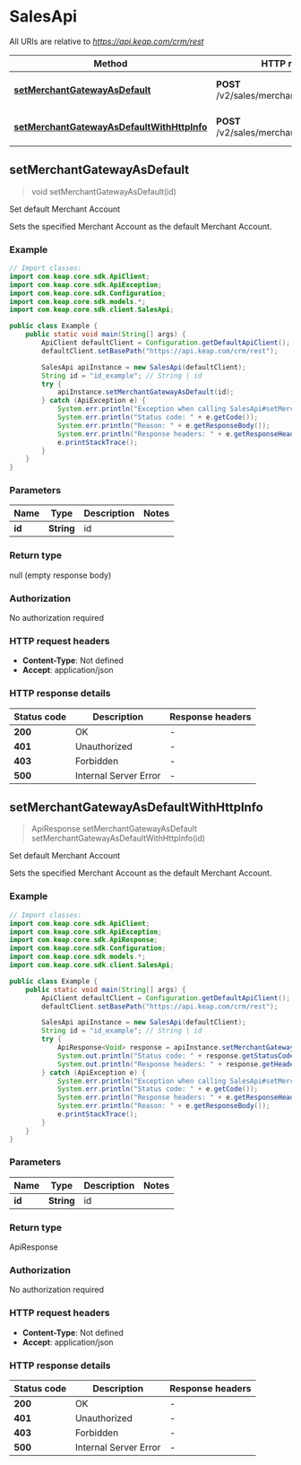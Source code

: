 # SalesApi

All URIs are relative to *https://api.keap.com/crm/rest*

| Method | HTTP request | Description |
|------------- | ------------- | -------------|
| [**setMerchantGatewayAsDefault**](SalesApi.md#setMerchantGatewayAsDefault) | **POST** /v2/sales/merchants/{id}:setDefault | Set default Merchant Account |
| [**setMerchantGatewayAsDefaultWithHttpInfo**](SalesApi.md#setMerchantGatewayAsDefaultWithHttpInfo) | **POST** /v2/sales/merchants/{id}:setDefault | Set default Merchant Account |



## setMerchantGatewayAsDefault

> void setMerchantGatewayAsDefault(id)

Set default Merchant Account

Sets the specified Merchant Account as the default Merchant Account.

### Example

```java
// Import classes:
import com.keap.core.sdk.ApiClient;
import com.keap.core.sdk.ApiException;
import com.keap.core.sdk.Configuration;
import com.keap.core.sdk.models.*;
import com.keap.core.sdk.client.SalesApi;

public class Example {
    public static void main(String[] args) {
        ApiClient defaultClient = Configuration.getDefaultApiClient();
        defaultClient.setBasePath("https://api.keap.com/crm/rest");

        SalesApi apiInstance = new SalesApi(defaultClient);
        String id = "id_example"; // String | id
        try {
            apiInstance.setMerchantGatewayAsDefault(id);
        } catch (ApiException e) {
            System.err.println("Exception when calling SalesApi#setMerchantGatewayAsDefault");
            System.err.println("Status code: " + e.getCode());
            System.err.println("Reason: " + e.getResponseBody());
            System.err.println("Response headers: " + e.getResponseHeaders());
            e.printStackTrace();
        }
    }
}
```

### Parameters


| Name | Type | Description  | Notes |
|------------- | ------------- | ------------- | -------------|
| **id** | **String**| id | |

### Return type


null (empty response body)

### Authorization

No authorization required

### HTTP request headers

- **Content-Type**: Not defined
- **Accept**: application/json

### HTTP response details
| Status code | Description | Response headers |
|-------------|-------------|------------------|
| **200** | OK |  -  |
| **401** | Unauthorized |  -  |
| **403** | Forbidden |  -  |
| **500** | Internal Server Error |  -  |

## setMerchantGatewayAsDefaultWithHttpInfo

> ApiResponse<Void> setMerchantGatewayAsDefault setMerchantGatewayAsDefaultWithHttpInfo(id)

Set default Merchant Account

Sets the specified Merchant Account as the default Merchant Account.

### Example

```java
// Import classes:
import com.keap.core.sdk.ApiClient;
import com.keap.core.sdk.ApiException;
import com.keap.core.sdk.ApiResponse;
import com.keap.core.sdk.Configuration;
import com.keap.core.sdk.models.*;
import com.keap.core.sdk.client.SalesApi;

public class Example {
    public static void main(String[] args) {
        ApiClient defaultClient = Configuration.getDefaultApiClient();
        defaultClient.setBasePath("https://api.keap.com/crm/rest");

        SalesApi apiInstance = new SalesApi(defaultClient);
        String id = "id_example"; // String | id
        try {
            ApiResponse<Void> response = apiInstance.setMerchantGatewayAsDefaultWithHttpInfo(id);
            System.out.println("Status code: " + response.getStatusCode());
            System.out.println("Response headers: " + response.getHeaders());
        } catch (ApiException e) {
            System.err.println("Exception when calling SalesApi#setMerchantGatewayAsDefault");
            System.err.println("Status code: " + e.getCode());
            System.err.println("Response headers: " + e.getResponseHeaders());
            System.err.println("Reason: " + e.getResponseBody());
            e.printStackTrace();
        }
    }
}
```

### Parameters


| Name | Type | Description  | Notes |
|------------- | ------------- | ------------- | -------------|
| **id** | **String**| id | |

### Return type


ApiResponse<Void>

### Authorization

No authorization required

### HTTP request headers

- **Content-Type**: Not defined
- **Accept**: application/json

### HTTP response details
| Status code | Description | Response headers |
|-------------|-------------|------------------|
| **200** | OK |  -  |
| **401** | Unauthorized |  -  |
| **403** | Forbidden |  -  |
| **500** | Internal Server Error |  -  |

